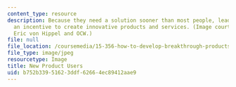 ```yaml
---
content_type: resource
description: Because they need a solution sooner than most people, lead users have
  an incentive to create innovative products and services. (Image courtesy of Prof.
  Eric von Hippel and OCW.)
file: null
file_location: /coursemedia/15-356-how-to-develop-breakthrough-products-and-services-spring-2004/b752b33951623ddf62664ec89412aae9_15-356s04.jpg
file_type: image/jpeg
resourcetype: Image
title: New Product Users
uid: b752b339-5162-3ddf-6266-4ec89412aae9
---
```

